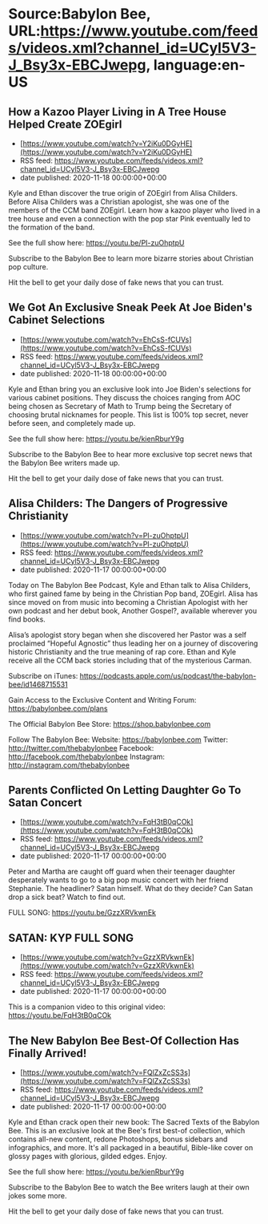 # Source:Babylon Bee, URL:https://www.youtube.com/feeds/videos.xml?channel_id=UCyl5V3-J_Bsy3x-EBCJwepg, language:en-US

## How a Kazoo Player Living in A Tree House Helped Create ZOEgirl
 - [https://www.youtube.com/watch?v=Y2iKu0DGyHE](https://www.youtube.com/watch?v=Y2iKu0DGyHE)
 - RSS feed: https://www.youtube.com/feeds/videos.xml?channel_id=UCyl5V3-J_Bsy3x-EBCJwepg
 - date published: 2020-11-18 00:00:00+00:00

Kyle and Ethan discover the true origin of ZOEgirl from Alisa Childers. Before Alisa Childers was a Christian apologist, she was one of the members of the CCM band ZOEgirl. Learn how a kazoo player who lived in a tree house and even a connection with the pop star Pink eventually led to the formation of the band.

See the full show here:
https://youtu.be/PI-zuOhptpU

Subscribe to the Babylon Bee to learn more bizarre stories about Christian pop culture.

Hit the bell to get your daily dose of fake news that you can trust.

## We Got An Exclusive Sneak Peek At Joe Biden's Cabinet Selections
 - [https://www.youtube.com/watch?v=EhCsS-fCUVs](https://www.youtube.com/watch?v=EhCsS-fCUVs)
 - RSS feed: https://www.youtube.com/feeds/videos.xml?channel_id=UCyl5V3-J_Bsy3x-EBCJwepg
 - date published: 2020-11-18 00:00:00+00:00

Kyle and Ethan bring you an exclusive look into Joe Biden's selections for various cabinet positions. They discuss the choices ranging from AOC being chosen as Secretary of Math to Trump being the Secretary of choosing brutal nicknames for people. This list is 100% top secret, never before seen, and completely made up.

See the full show here:
https://youtu.be/kienRburY9g

Subscribe to the Babylon Bee to hear more exclusive top secret news that the Babylon Bee writers made up. 

Hit the bell to get your daily dose of fake news that you can trust.

## Alisa Childers: The Dangers of Progressive Christianity
 - [https://www.youtube.com/watch?v=PI-zuOhptpU](https://www.youtube.com/watch?v=PI-zuOhptpU)
 - RSS feed: https://www.youtube.com/feeds/videos.xml?channel_id=UCyl5V3-J_Bsy3x-EBCJwepg
 - date published: 2020-11-17 00:00:00+00:00

Today on The Babylon Bee Podcast, Kyle and Ethan talk to Alisa Childers, who first gained fame by being in the Christian Pop band, ZOEgirl. Alisa has since moved on from music into becoming a Christian Apologist with her own podcast and her debut book, Another Gospel?, available wherever you find books. 

Alisa’s apologist story began when she discovered her Pastor was a self proclaimed “Hopeful Agnostic” thus leading her on a journey of discovering historic Christianity and the true meaning of rap core. Ethan and Kyle receive all the CCM back stories including that of the mysterious Carman. 

Subscribe on iTunes: https://podcasts.apple.com/us/podcast/the-babylon-bee/id1468715531

Gain Access to the Exclusive Content and Writing Forum: https://babylonbee.com/plans

The Official Babylon Bee Store: https://shop.babylonbee.com

Follow The Babylon Bee:
Website: https://babylonbee.com
Twitter: http://twitter.com/thebabylonbee
Facebook: http://facebook.com/thebabylonbee
Instagram: http://instagram.com/thebabylonbee

## Parents Conflicted On Letting Daughter Go To Satan Concert
 - [https://www.youtube.com/watch?v=FqH3tB0qCOk](https://www.youtube.com/watch?v=FqH3tB0qCOk)
 - RSS feed: https://www.youtube.com/feeds/videos.xml?channel_id=UCyl5V3-J_Bsy3x-EBCJwepg
 - date published: 2020-11-17 00:00:00+00:00

Peter and Martha are caught off guard when their teenager daughter desperately wants to go to a big pop music concert with her friend Stephanie. The headliner? Satan himself. What do they decide? Can Satan drop a sick beat? Watch to find out.

FULL SONG: https://youtu.be/GzzXRVkwnEk

## SATAN: KYP FULL SONG
 - [https://www.youtube.com/watch?v=GzzXRVkwnEk](https://www.youtube.com/watch?v=GzzXRVkwnEk)
 - RSS feed: https://www.youtube.com/feeds/videos.xml?channel_id=UCyl5V3-J_Bsy3x-EBCJwepg
 - date published: 2020-11-17 00:00:00+00:00

This is a companion video to this original video: https://youtu.be/FqH3tB0qCOk

## The New Babylon Bee Best-Of Collection Has Finally Arrived!
 - [https://www.youtube.com/watch?v=FQlZxZcSS3s](https://www.youtube.com/watch?v=FQlZxZcSS3s)
 - RSS feed: https://www.youtube.com/feeds/videos.xml?channel_id=UCyl5V3-J_Bsy3x-EBCJwepg
 - date published: 2020-11-17 00:00:00+00:00

Kyle and Ethan crack open their new book: The Sacred Texts of the Babylon Bee. This is an exclusive look at the Bee's first best-of collection, which contains all-new content, redone Photoshops, bonus sidebars and infographics, and more. It's all packaged in a beautiful, Bible-like cover on glossy pages with glorious, gilded edges. Enjoy.

See the full show here:
https://youtu.be/kienRburY9g

Subscribe to the Babylon Bee to watch the Bee writers laugh at their own jokes some more.

Hit the bell to get your daily dose of fake news that you can trust.

